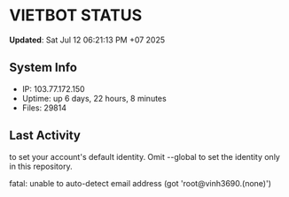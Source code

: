 # VIETBOT STATUS
**Updated**: Sat Jul 12 06:21:13 PM +07 2025

## System Info
- IP: 103.77.172.150
- Uptime: up 6 days, 22 hours, 8 minutes
- Files: 29814

## Last Activity

to set your account's default identity.
Omit --global to set the identity only in this repository.

fatal: unable to auto-detect email address (got 'root@vinh3690.(none)')
